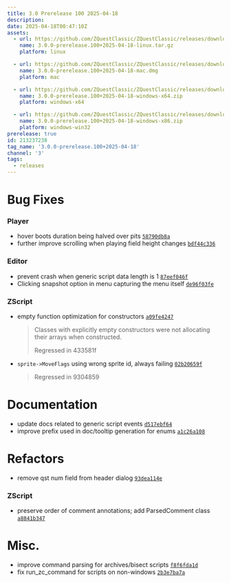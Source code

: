 ```yaml
---
title: 3.0 Prerelease 100 2025-04-18
description: 
date: 2025-04-18T00:47:10Z
assets: 
  - url: https://github.com/ZQuestClassic/ZQuestClassic/releases/download/3.0.0-prerelease.100%2B2025-04-18/3.0.0-prerelease.100%2B2025-04-18-linux.tar.gz
    name: 3.0.0-prerelease.100+2025-04-18-linux.tar.gz
    platform: linux

  - url: https://github.com/ZQuestClassic/ZQuestClassic/releases/download/3.0.0-prerelease.100%2B2025-04-18/3.0.0-prerelease.100%2B2025-04-18-mac.dmg
    name: 3.0.0-prerelease.100+2025-04-18-mac.dmg
    platform: mac

  - url: https://github.com/ZQuestClassic/ZQuestClassic/releases/download/3.0.0-prerelease.100%2B2025-04-18/3.0.0-prerelease.100%2B2025-04-18-windows-x64.zip
    name: 3.0.0-prerelease.100+2025-04-18-windows-x64.zip
    platform: windows-x64

  - url: https://github.com/ZQuestClassic/ZQuestClassic/releases/download/3.0.0-prerelease.100%2B2025-04-18/3.0.0-prerelease.100%2B2025-04-18-windows-x86.zip
    name: 3.0.0-prerelease.100+2025-04-18-windows-x86.zip
    platform: windows-win32
prerelease: true
id: 213237238
tag_name: '3.0.0-prerelease.100+2025-04-18'
channel: '3'
tags:
  - releases
---
```





# Bug Fixes

### Player

- hover boots duration being halved over pits [`58790db8a`](https://github.com/ZQuestClassic/ZQuestClassic/commit/58790db8a68a30475c8718e37e353fdf25614fdf)
- further improve scrolling when playing field height changes [`bdf44c336`](https://github.com/ZQuestClassic/ZQuestClassic/commit/bdf44c3367bce4431316d0e2834fac7d18837c18)

### Editor

- prevent crash when generic script data length is 1 [`87eef046f`](https://github.com/ZQuestClassic/ZQuestClassic/commit/87eef046f1297b69464b34afeb996977e9fffde0)
- Clicking snapshot option in menu capturing the menu itself [`de96f03fe`](https://github.com/ZQuestClassic/ZQuestClassic/commit/de96f03feaf96a4cbe1409d740db31ac0e7ebec3)

### ZScript

- empty function optimization for constructors [`a09fe4247`](https://github.com/ZQuestClassic/ZQuestClassic/commit/a09fe4247f2c434d614f4a12fea57e10b0d46051)
   &nbsp;
   >Classes with explicitly empty constructors were not allocating their arrays when constructed.  
   >
   >Regressed in 433581f 
   >
- `sprite->MoveFlags` using wrong sprite id, always failing [`02b20659f`](https://github.com/ZQuestClassic/ZQuestClassic/commit/02b20659f1874b9623b65517b0f3b970066195d4)
   &nbsp;
   >Regressed in 9304859 
   >

# Documentation

- update docs related to generic script events [`d517ebf64`](https://github.com/ZQuestClassic/ZQuestClassic/commit/d517ebf642f334dede8dc3d336fee8c0eb4be886)
- improve prefix used in doc/tooltip generation for enums [`a1c26a108`](https://github.com/ZQuestClassic/ZQuestClassic/commit/a1c26a108eac84c4d7789d0ddf075d95ad28d98d)

# Refactors

- remove qst num field from header dialog [`93dea114e`](https://github.com/ZQuestClassic/ZQuestClassic/commit/93dea114e7ec65ace515b8e6b58f9d82bb91a365)

### ZScript

- preserve order of comment annotations; add ParsedComment class [`a8841b347`](https://github.com/ZQuestClassic/ZQuestClassic/commit/a8841b347dea07ec1f758ba2ee5452b952a5e963)

# Misc.

- improve command parsing for archives/bisect scripts [`f8f6fda1d`](https://github.com/ZQuestClassic/ZQuestClassic/commit/f8f6fda1d2f18eaa6fcb7d3846a27340cb4cf83a)
- fix run_zc_command for scripts on non-windows [`2b3e7ba7a`](https://github.com/ZQuestClassic/ZQuestClassic/commit/2b3e7ba7ac5d78868dd354dbc71249e27fa62b1e)
